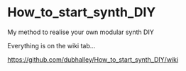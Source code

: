 # How_to_start_synth_DIY

My method to realise your own modular synth DIY

Everything is on the wiki tab...

https://github.com/dubhalley/How_to_start_synth_DIY/wiki
